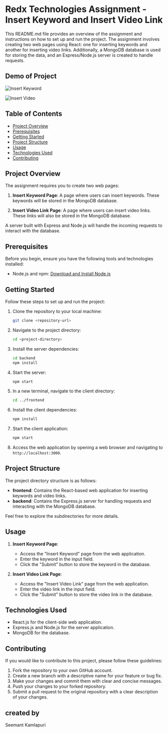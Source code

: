 # Redx Technologies Assignment - Insert Keyword and Insert Video Link

This README.md file provides an overview of the assignment and instructions on how to set up and run the project. The assignment involves creating two web pages using React: one for inserting keywords and another for inserting video links. Additionally, a MongoDB database is used for storing the data, and an Express/Node.js server is created to handle requests.

## Demo of Project
![Insert Keyword](https://github.com/Seemant9118/Redx-Assign/assets/71726668/a07d9561-36be-424f-813f-eaafb9adaa6c)

![Insert Video](https://github.com/Seemant9118/Redx-Assign/assets/71726668/2448cf79-74be-4579-bb8e-634ea6fcfbe6)

## Table of Contents
- [Project Overview](#project-overview)
- [Prerequisites](#prerequisites)
- [Getting Started](#getting-started)
- [Project Structure](#project-structure)
- [Usage](#usage)
- [Technologies Used](#technologies-used)
- [Contributing](#contributing)

## Project Overview

The assignment requires you to create two web pages:

1. **Insert Keyword Page**: A page where users can insert keywords. These keywords will be stored in the MongoDB database.

2. **Insert Video Link Page**: A page where users can insert video links. These links will also be stored in the MongoDB database.

A server built with Express and Node.js will handle the incoming requests to interact with the database.

## Prerequisites

Before you begin, ensure you have the following tools and technologies installed:

- Node.js and npm: [Download and Install Node.js](https://nodejs.org/)

## Getting Started

Follow these steps to set up and run the project:

1. Clone the repository to your local machine:

   ```bash
   git clone <repository-url>
   ```

2. Navigate to the project directory:

   ```bash
   cd <project-directory>
   ```

3. Install the server dependencies:

   ```bash
   cd backend
   npm install
   ```

4. Start the server:

   ```bash
   npm start
   ```

5. In a new terminal, navigate to the client directory:

   ```bash
   cd ../frontend
   ```

6. Install the client dependencies:

   ```bash
   npm install
   ```

7. Start the client application:

   ```bash
   npm start
   ```

8. Access the web application by opening a web browser and navigating to `http://localhost:3000`.

## Project Structure

The project directory structure is as follows:

- **frontend**: Contains the React-based web application for inserting keywords and video links.
- **backend**: Contains the Express.js server for handling requests and interacting with the MongoDB database.

Feel free to explore the subdirectories for more details.

## Usage

1. **Insert Keyword Page**:
   - Access the "Insert Keyword" page from the web application.
   - Enter the keyword in the input field.
   - Click the "Submit" button to store the keyword in the database.

2. **Insert Video Link Page**:
   - Access the "Insert Video Link" page from the web application.
   - Enter the video link in the input field.
   - Click the "Submit" button to store the video link in the database.

## Technologies Used

- React.js for the client-side web application.
- Express.js and Node.js for the server application.
- MongoDB for the database.

## Contributing

If you would like to contribute to this project, please follow these guidelines:

1. Fork the repository to your own GitHub account.
2. Create a new branch with a descriptive name for your feature or bug fix.
3. Make your changes and commit them with clear and concise messages.
4. Push your changes to your forked repository.
5. Submit a pull request to the original repository with a clear description of your changes.

## created by 
Seemant Kamlapuri
